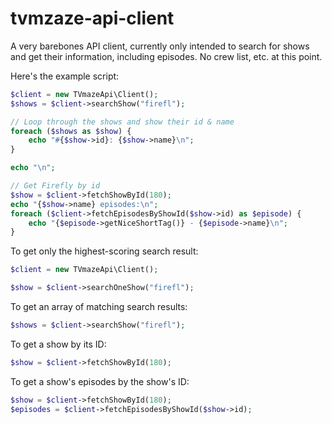 # tvmzaze-api-client
A very barebones API client, currently only intended to search for shows and get their information, including episodes. No crew list, etc. at this point.

Here's the example script:
```php
$client = new TVmazeApi\Client();
$shows = $client->searchShow("firefl");

// Loop through the shows and show their id & name
foreach ($shows as $show) {
    echo "#{$show->id}: {$show->name}\n";
}

echo "\n";

// Get Firefly by id
$show = $client->fetchShowById(180);
echo "{$show->name} episodes:\n";
foreach ($client->fetchEpisodesByShowId($show->id) as $episode) {
    echo "{$episode->getNiceShortTag()} - {$episode->name}\n";
}
```

To get only the highest-scoring search result:
```php
$client = new TVmazeApi\Client();

$show = $client->searchOneShow("firefl");
```

To get an array of matching search results:
```php
$shows = $client->searchShow("firefl");
```

To get a show by its ID:
```php
$show = $client->fetchShowById(180);
```

To get a show's episodes by the show's ID:
```php
$show = $client->fetchShowById(180);
$episodes = $client->fetchEpisodesByShowId($show->id);
```
